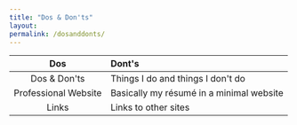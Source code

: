 ```yaml
---
title: "Dos & Don'ts"
layout: 
permalink: /dosanddonts/
---
```

| Dos | Dont's |  
|:--------------------------------------------------------:|:-----------------------------------------|
| Dos & Don'ts | Things I do and things I don't do |
| Professional Website | Basically my résumé in a minimal website |
| Links | Links to other sites |
